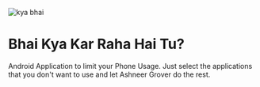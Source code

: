 ![kya bhai](https://github.com/oddlyspaced/bhaikyakarrahahaitu-android/raw/main/.assets/bhai_copped.png)
# Bhai Kya Kar Raha Hai Tu?
Android Application to limit your Phone Usage.
Just select the applications that you don't want to use and let Ashneer Grover do the rest.